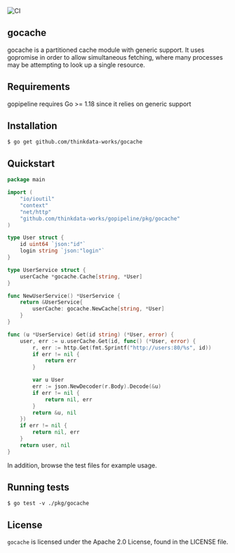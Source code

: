 ![CI](https://github.com/thinkdata-works/gocache/actions/workflows/ci.yml/badge.svg)

## gocache

gocache is a partitioned cache module with generic support. It uses gopromise in order to allow simultaneous fetching, where many processes may be attempting to look up a single resource.

## Requirements

gopipeline requires Go >= 1.18 since it relies on generic support

## Installation

```
$ go get github.com/thinkdata-works/gocache
```

## Quickstart

```go
package main

import (
	"io/ioutil"
	"context"
	"net/http"
	"github.com/thinkdata-works/gopipeline/pkg/gocache"
)

type User struct {
	id uint64 `json:"id"`
	login string `json:"login"`
}

type UserService struct {
	userCache *gocache.Cache[string, *User]
}

func NewUserService() *UserService {
	return &UserService{
		userCache: gocache.NewCache[string, *User]
	}
}

func (u *UserService) Get(id string) (*User, error) {
	user, err := u.userCache.Get(id, func() (*User, error) {
		r, err := http.Get(fmt.Sprintf("http://users:80/%s", id))
		if err != nil {
			return err
		}

		var u User
		err := json.NewDecoder(r.Body).Decode(&u)
		if err != nil {
			return nil, err
		}
		return &u, nil
	})
	if err != nil {
		return nil, err
	}
	return user, nil
}
```

In addition, browse the test files for example usage.

## Running tests

```
$ go test -v ./pkg/gocache
```

## License

`gocache` is licensed under the Apache 2.0 License, found in the LICENSE file.
